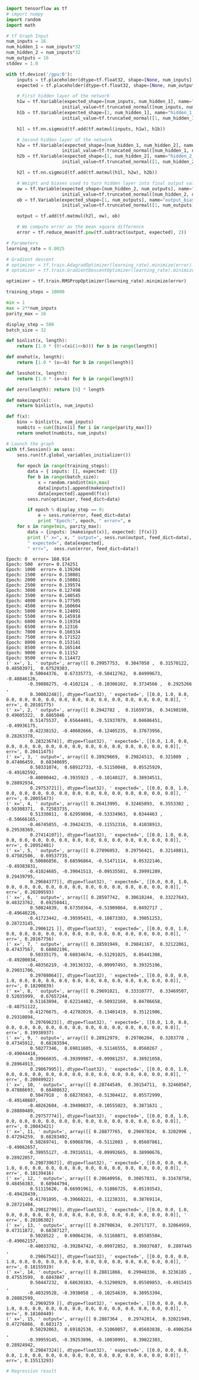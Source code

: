 

```python
import tensorflow as tf
# import numpy
import random
import math
```


```python
# tf Graph Input
num_inputs = 16
num_hidden_1 = num_inputs*32
num_hidden_2 = num_inputs*32
num_outputs = 16
stddev = 1.0 

with tf.device('/gpu:0'):
    inputs = tf.placeholder(dtype=tf.float32, shape=[None, num_inputs], name="inputs")
    expected = tf.placeholder(dtype=tf.float32, shape=[None, num_outputs], name="expected")

    # First hidden layer of the network 
    h1w = tf.Variable(expected_shape=[num_inputs, num_hidden_1], name="hidden_1_weight", 
                     initial_value=tf.truncated_normal([num_inputs, num_hidden_1], stddev=stddev))
    h1b = tf.Variable(expected_shape=[1, num_hidden_1], name="hidden_1_bias", 
                     initial_value=tf.truncated_normal([1, num_hidden_1], stddev=stddev))

    h1l = tf.nn.sigmoid(tf.add(tf.matmul(inputs, h1w), h1b))

    # Second hidden layer of the network 
    h2w = tf.Variable(expected_shape=[num_hidden_1, num_hidden_2], name="hidden_2_weight", 
                     initial_value=tf.truncated_normal([num_hidden_1, num_hidden_2], stddev=stddev))
    h2b = tf.Variable(expected_shape=[1, num_hidden_2], name="hidden_2_bias", 
                     initial_value=tf.truncated_normal([1, num_hidden_2], stddev=stddev))

    h2l = tf.nn.sigmoid(tf.add(tf.matmul(h1l, h2w), h2b))

    # Weight and biases used to turn hidden layer into final output value. 
    ow = tf.Variable(expected_shape=[num_hidden_2, num_outputs], name="output_weight", 
                     initial_value=tf.truncated_normal([num_hidden_2, num_outputs], stddev=stddev))
    ob = tf.Variable(expected_shape=[1, num_outputs], name="output_bias", 
                     initial_value=tf.truncated_normal([1, num_outputs], stddev=stddev))

    output = tf.add(tf.matmul(h2l, ow), ob)

    # We compute error as the mean square difference 
    error = tf.reduce_mean(tf.pow(tf.subtract(output, expected), 2))
```


```python
# Parameters
learning_rate = 0.0025

# Gradient descent
# optimizer = tf.train.AdagradOptimizer(learning_rate).minimize(error)
# optimizer = tf.train.GradientDescentOptimizer(learning_rate).minimize(error)

optimizer = tf.train.RMSPropOptimizer(learning_rate).minimize(error)
```


```python
training_steps = 10000

min = 1
max = 2**num_inputs
parity_max = 16

display_step = 500
batch_size = 32

def binlist(x, length):
    return [1.0 * (0!=(x&(1<<b))) for b in range(length)]

def onehot(x, length):
    return [1.0 * (x==b) for b in range(length)]

def lesshot(x, length):
    return [1.0 * (x<=b) for b in range(length)]

def zero(length): return [0] * length 

def makeinput(x):
    return binlist(x, num_inputs)

def f(x):  
    binx = binlist(x, num_inputs)
    numbits = sum([binx[i] for i in range(parity_max)])
    return onehot(numbits, num_inputs)

# Launch the graph
with tf.Session() as sess:
    sess.run(tf.global_variables_initializer())
    
    for epoch in range(training_steps):
        data = { inputs: [], expected: []}
        for b in range(batch_size):
            x = random.randint(min,max)
            data[inputs].append(makeinput(x))
            data[expected].append(f(x))
        sess.run(optimizer, feed_dict=data)

        if epoch % display_step == 0:
            e = sess.run(error, feed_dict=data)
            print "Epoch:", epoch, " error=", e
    for x in range(min, parity_max):
        data = {inputs: [makeinput(x)], expected: [f(x)]}
        print (" x=", x, " output=", sess.run(output, feed_dict=data), 
        " expected=", data[expected], 
        " err=",  sess.run(error, feed_dict=data))
```

    Epoch: 0  error= 160.914
    Epoch: 500  error= 0.174251
    Epoch: 1000  error= 0.139204
    Epoch: 1500  error= 0.138081
    Epoch: 2000  error= 0.150861
    Epoch: 2500  error= 0.139574
    Epoch: 3000  error= 0.127498
    Epoch: 3500  error= 0.140545
    Epoch: 4000  error= 0.177505
    Epoch: 4500  error= 0.160604
    Epoch: 5000  error= 0.124091
    Epoch: 5500  error= 0.145918
    Epoch: 6000  error= 0.119354
    Epoch: 6500  error= 0.12316
    Epoch: 7000  error= 0.160334
    Epoch: 7500  error= 0.171522
    Epoch: 8000  error= 0.153141
    Epoch: 8500  error= 0.165144
    Epoch: 9000  error= 0.11152
    Epoch: 9500  error= 0.114472
    (' x=', 1, ' output=', array([[ 0.29957753,  0.3047058 ,  0.31570122,  0.48503971,  0.67529303,
             0.50044376,  0.67335773, -0.50412762,  0.04999673, -0.48846126,
            -0.39888275, -0.4102124 , -0.10306102,  0.3734566 ,  0.2925266 ,
             0.30002248]], dtype=float32), ' expected=', [[0.0, 1.0, 0.0, 0.0, 0.0, 0.0, 0.0, 0.0, 0.0, 0.0, 0.0, 0.0, 0.0, 0.0, 0.0, 0.0]], ' err=', 0.20101775)
    (' x=', 2, ' output=', array([[ 0.2942782 ,  0.31659716,  0.34198198,  0.49605322,  0.6865046 ,
             0.51475537,  0.65644491, -0.51937079,  0.04686451, -0.49936175,
            -0.42238152, -0.40602666, -0.12405235,  0.37673956,  0.28263378,
             0.28323674]], dtype=float32), ' expected=', [[0.0, 1.0, 0.0, 0.0, 0.0, 0.0, 0.0, 0.0, 0.0, 0.0, 0.0, 0.0, 0.0, 0.0, 0.0, 0.0]], ' err=', 0.20411475)
    (' x=', 3, ' output=', array([[ 0.28929669,  0.29824513,  0.321089  ,  0.47406459,  0.68340695,
             0.50331074,  0.68912733, -0.51150048,  0.05525929, -0.49102592,
            -0.40090442, -0.3935923 , -0.10140127,  0.38934511,  0.28892934,
             0.29753721]], dtype=float32), ' expected=', [[0.0, 0.0, 1.0, 0.0, 0.0, 0.0, 0.0, 0.0, 0.0, 0.0, 0.0, 0.0, 0.0, 0.0, 0.0, 0.0]], ' err=', 0.20055473)
    (' x=', 4, ' output=', array([[ 0.26413995,  0.32465893,  0.3553302 ,  0.50308371,  0.72583735,
             0.51330811,  0.62959898, -0.53334963,  0.0344463 , -0.50666165,
            -0.46745855, -0.39424235, -0.11552316,  0.41038913,  0.29538369,
             0.27414107]], dtype=float32), ' expected=', [[0.0, 1.0, 0.0, 0.0, 0.0, 0.0, 0.0, 0.0, 0.0, 0.0, 0.0, 0.0, 0.0, 0.0, 0.0, 0.0]], ' err=', 0.20952481)
    (' x=', 5, ' output=', array([[ 0.27896053,  0.29756421,  0.32148811,  0.47502506,  0.69537735,
             0.50086856,  0.68596864, -0.51471114,  0.05322146, -0.49383831,
            -0.41024685, -0.39041513, -0.09535581,  0.39991289,  0.29439795,
             0.29684377]], dtype=float32), ' expected=', [[0.0, 0.0, 1.0, 0.0, 0.0, 0.0, 0.0, 0.0, 0.0, 0.0, 0.0, 0.0, 0.0, 0.0, 0.0, 0.0]], ' err=', 0.20209593)
    (' x=', 6, ' output=', array([[ 0.28597742,  0.30618244,  0.33227643,  0.48323762,  0.69250441,
             0.50824839,  0.67350364, -0.51909864,  0.0492717 , -0.49640226,
            -0.41723442, -0.39595431, -0.10873383,  0.39051253,  0.28723145,
             0.2906121 ]], dtype=float32), ' expected=', [[0.0, 0.0, 1.0, 0.0, 0.0, 0.0, 0.0, 0.0, 0.0, 0.0, 0.0, 0.0, 0.0, 0.0, 0.0, 0.0]], ' err=', 0.20167756)
    (' x=', 7, ' output=', array([[ 0.28591949,  0.29841167,  0.32122061,  0.47437567,  0.68802196,
             0.50335175,  0.68834674, -0.51291025,  0.05441308, -0.49200034,
            -0.40356219, -0.39136332, -0.09997493,  0.39325196,  0.29031706,
             0.29708064]], dtype=float32), ' expected=', [[0.0, 0.0, 0.0, 1.0, 0.0, 0.0, 0.0, 0.0, 0.0, 0.0, 0.0, 0.0, 0.0, 0.0, 0.0, 0.0]], ' err=', 0.18200839)
    (' x=', 8, ' output=', array([[ 0.29691821,  0.33310777,  0.33469507,  0.52035999,  0.67657244,
             0.51163894,  0.62214482, -0.50932169,  0.04786658, -0.48751122,
            -0.41276675, -0.42702019, -0.13401419,  0.35121906,  0.29310894,
             0.29769623]], dtype=float32), ' expected=', [[0.0, 1.0, 0.0, 0.0, 0.0, 0.0, 0.0, 0.0, 0.0, 0.0, 0.0, 0.0, 0.0, 0.0, 0.0, 0.0]], ' err=', 0.19938937)
    (' x=', 9, ' output=', array([[ 0.28912979,  0.29706204,  0.3203778 ,  0.47345912,  0.68283594,
             0.50277346,  0.69011605, -0.51146555,  0.0560267 , -0.49044418,
            -0.39966035, -0.39399987, -0.09981257,  0.38921058,  0.28964913,
             0.29867995]], dtype=float32), ' expected=', [[0.0, 0.0, 1.0, 0.0, 0.0, 0.0, 0.0, 0.0, 0.0, 0.0, 0.0, 0.0, 0.0, 0.0, 0.0, 0.0]], ' err=', 0.20049922)
    (' x=', 10, ' output=', array([[ 0.28744549,  0.30154711,  0.32460567,  0.47886693,  0.68408632,
             0.5047918 ,  0.68278563, -0.51304412,  0.05572999, -0.49148607,
            -0.40262604, -0.39490837, -0.10555023,  0.3871631 ,  0.28880489,
             0.29757774]], dtype=float32), ' expected=', [[0.0, 0.0, 1.0, 0.0, 0.0, 0.0, 0.0, 0.0, 0.0, 0.0, 0.0, 0.0, 0.0, 0.0, 0.0, 0.0]], ' err=', 0.20043421)
    (' x=', 11, ' output=', array([[ 0.28877765,  0.29697824,  0.3202996 ,  0.47294259,  0.68283492,
             0.50269741,  0.69068706, -0.5112083 ,  0.05607861, -0.49062657,
            -0.39955127, -0.39316511, -0.09992665,  0.38990676,  0.28922057,
             0.29873967]], dtype=float32), ' expected=', [[0.0, 0.0, 0.0, 1.0, 0.0, 0.0, 0.0, 0.0, 0.0, 0.0, 0.0, 0.0, 0.0, 0.0, 0.0, 0.0]], ' err=', 0.18139416)
    (' x=', 12, ' output=', array([[ 0.28640956,  0.30857831,  0.33478758,  0.48456383,  0.68944794,
             0.51115626,  0.66991961, -0.51886725,  0.05193543, -0.49428439,
            -0.41701895, -0.39660221, -0.11238331,  0.38769114,  0.28721404,
             0.29012799]], dtype=float32), ' expected=', [[0.0, 0.0, 1.0, 0.0, 0.0, 0.0, 0.0, 0.0, 0.0, 0.0, 0.0, 0.0, 0.0, 0.0, 0.0, 0.0]], ' err=', 0.20106302)
    (' x=', 13, ' output=', array([[ 0.28798634,  0.29717177,  0.32064959,  0.47311872,  0.68387127,
             0.5028522 ,  0.69064236, -0.51168871,  0.05585504, -0.49062157,
            -0.40033782, -0.39284742, -0.09972852,  0.39037687,  0.2897445 ,
             0.29867542]], dtype=float32), ' expected=', [[0.0, 0.0, 0.0, 1.0, 0.0, 0.0, 0.0, 0.0, 0.0, 0.0, 0.0, 0.0, 0.0, 0.0, 0.0, 0.0]], ' err=', 0.18155919)
    (' x=', 14, ' output=', array([[ 0.28811866,  0.29948336,  0.3236185 ,  0.47553599,  0.6843847 ,
             0.50447232,  0.68630183, -0.51290929,  0.05509853, -0.4915415 ,
            -0.40329528, -0.3938058 , -0.10254639,  0.38953394,  0.28882599,
             0.2969259 ]], dtype=float32), ' expected=', [[0.0, 0.0, 0.0, 1.0, 0.0, 0.0, 0.0, 0.0, 0.0, 0.0, 0.0, 0.0, 0.0, 0.0, 0.0, 0.0]], ' err=', 0.18160449)
    (' x=', 15, ' output=', array([[ 0.2887364 ,  0.29742014,  0.32021949,  0.47276866,  0.683173  ,
             0.50292063,  0.69102538, -0.51060057,  0.05603838, -0.4906354 ,
            -0.39959145, -0.39253896, -0.10030991,  0.39022303,  0.28924942,
             0.29847324]], dtype=float32), ' expected=', [[0.0, 0.0, 0.0, 0.0, 1.0, 0.0, 0.0, 0.0, 0.0, 0.0, 0.0, 0.0, 0.0, 0.0, 0.0, 0.0]], ' err=', 0.15513293)



```python
# Regression result
```


```python

```


```python

```
